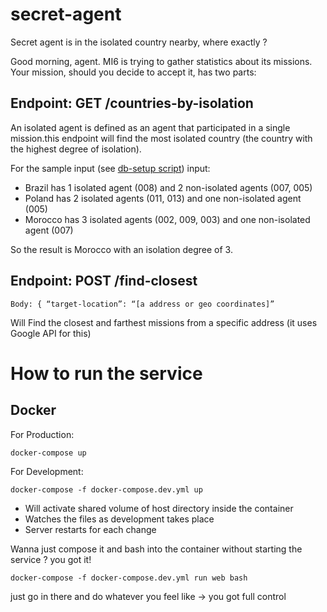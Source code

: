 # secret-agent
Secret agent is in the isolated country nearby, where exactly ?

Good morning, agent. MI6 is trying to gather statistics about its missions. Your mission, should you decide to accept it, has two parts:

## Endpoint: GET /countries-by-isolation

An isolated agent is defined as an agent that participated in a single mission.this endpoint will find the most isolated country (the country with the highest degree of isolation).

For the sample input (see [db-setup script](https://github.com/danfromisrael/secret-agent/blob/master/scripts/db-setup.js)) input:

- Brazil has 1 isolated agent (008) and 2 non-isolated agents (007, 005)
- Poland has 2 isolated agents (011, 013) and one non-isolated agent (005)
- Morocco has 3 isolated agents (002, 009, 003) and one non-isolated agent (007)

So the result is Morocco with an isolation degree of 3.

## Endpoint: POST /find-closest
	Body: { “target-location”: “[a address or geo coordinates]”
Will Find the closest and farthest missions from a specific address (it uses Google API for this)

# How to run the service

## Docker

For Production:

`docker-compose up`


For Development:

`docker-compose -f docker-compose.dev.yml up`

* Will activate shared volume of host directory inside the container
* Watches the files as development takes place
* Server restarts for each change

Wanna just compose it and bash into the container without starting the service ?
you got it!

`docker-compose -f docker-compose.dev.yml run web bash`

just go in there and do whatever you feel like -> you got full control
